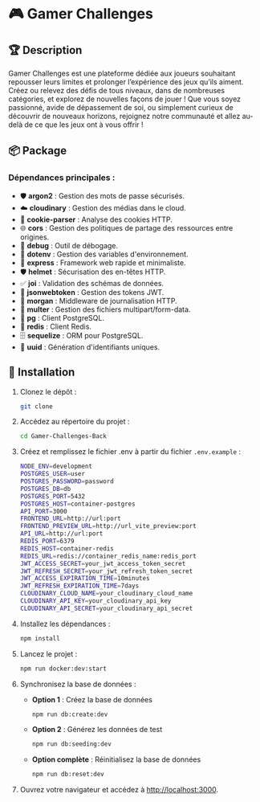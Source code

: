 # 🎮 Gamer Challenges

## 🏆 Description

Gamer Challenges est une plateforme dédiée aux joueurs souhaitant repousser leurs limites et prolonger l’expérience des jeux qu’ils aiment. Créez ou relevez des défis de tous niveaux, dans de nombreuses catégories, et explorez de nouvelles façons de jouer ! Que vous soyez passionné, avide de dépassement de soi, ou simplement curieux de découvrir de nouveaux horizons, rejoignez notre communauté et allez au-delà de ce que les jeux ont à vous offrir !

## 📦 Package

### Dépendances principales :

- 🛡️ **argon2** : Gestion des mots de passe sécurisés.
- ☁️ **cloudinary** : Gestion des médias dans le cloud.
- 🍪 **cookie-parser** : Analyse des cookies HTTP.
- 🌐 **cors** : Gestion des politiques de partage des ressources entre origines.
- 🐛 **debug** : Outil de débogage.
- 🌱 **dotenv** : Gestion des variables d'environnement.
- 🚀 **express** : Framework web rapide et minimaliste.
- 🛡️ **helmet** : Sécurisation des en-têtes HTTP.
- ✅ **joi** : Validation des schémas de données.
- 🔑 **jsonwebtoken** : Gestion des tokens JWT.
- 📜 **morgan** : Middleware de journalisation HTTP.
- 📂 **multer** : Gestion des fichiers multipart/form-data.
- 🐘 **pg** : Client PostgreSQL.
- 🔄 **redis** : Client Redis.
- 🗄️ **sequelize** : ORM pour PostgreSQL.
- 🔑 **uuid** : Génération d'identifiants uniques.

## 🚀 Installation

1. Clonez le dépôt :

   ```bash
   git clone
   ```

2. Accédez au répertoire du projet :

   ```bash
   cd Gamer-Challenges-Back
   ```

3. Créez et remplissez le fichier .env à partir du fichier `.env.example` :

   ```bash
   NODE_ENV=development
   POSTGRES_USER=user
   POSTGRES_PASSWORD=password
   POSTGRES_DB=db
   POSTGRES_PORT=5432
   POSTGRES_HOST=container-postgres
   API_PORT=3000
   FRONTEND_URL=http://url:port
   FRONTEND_PREVIEW_URL=http://url_vite_preview:port
   API_URL=http://url:port
   REDIS_PORT=6379
   REDIS_HOST=container-redis
   REDIS_URL=redis://container_redis_name:redis_port
   JWT_ACCESS_SECRET=your_jwt_access_token_secret
   JWT_REFRESH_SECRET=your_jwt_refresh_token_secret
   JWT_ACCESS_EXPIRATION_TIME=10minutes
   JWT_REFRESH_EXPIRATION_TIME=7days
   CLOUDINARY_CLOUD_NAME=your_cloudinary_cloud_name
   CLOUDINARY_API_KEY=your_cloudinary_api_key
   CLOUDINARY_API_SECRET=your_cloudinary_api_secret
   ```

4. Installez les dépendances :

   ```bash
   npm install
   ```

5. Lancez le projet :

   ```bash
   npm run docker:dev:start
   ```

6. Synchronisez la base de données :

   - **Option 1** : Créez la base de données
     ```bash
     npm run db:create:dev
     ```

   - **Option 2** : Générez les données de test
     ```bash
     npm run db:seeding:dev
     ```

   - **Option complète** : Réinitialisez la base de données
     ```bash
     npm run db:reset:dev
     ```

7. Ouvrez votre navigateur et accédez à <http://localhost:3000>.
